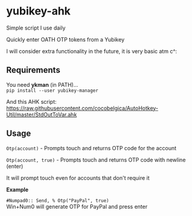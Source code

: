 # yubikey-ahk
Simple script I use daily

Quickly enter OATH OTP tokens from a Yubikey

I will consider extra functionality in the future, it is very basic atm c^:

## Requirements

You need **ykman** (in PATH)...  
`pip install --user yubikey-manager`

And this AHK script:  
https://raw.githubusercontent.com/cocobelgica/AutoHotkey-Util/master/StdOutToVar.ahk

## Usage
`Otp(account)` - Prompts touch and returns OTP code for the account

`Otp(account, true)` - Prompts touch and returns OTP code with newline (enter)

It will prompt touch even for accounts that don't require it

**Example**

`#Numpad0:: Send, % Otp("PayPal", true)`  
Win+Num0 will generate OTP for PayPal and press enter
